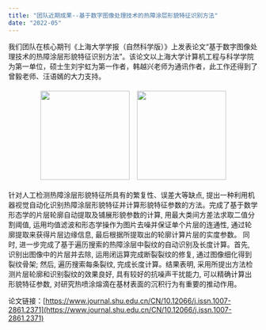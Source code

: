 ```yaml
---
title: "团队近期成果--基于数字图像处理技术的热障涂层形貌特征识别方法"
date: "2022-05"
---
```


我们团队在核心期刊《上海大学学报（自然科学版）》上发表论文“基于数字图像处理技术的热障涂层形貌特征识别方法”。该论文以上海大学计算机工程与科学学院为第一单位，硕士生刘宇虹为第一作者，韩越兴老师为通讯作者，此工作还得到了曾毅老师、汪语嫣的大力支持。

<div style="display: flex; justify-content: center; margin: 20px 0; gap: 15px;">
  <div style="text-align: center;">
    <img src="/images/indexPic/2022/liuyuhong1.jpg" style="width: 180px; height: 180px;">
  </div>
  <div style="text-align: center;">
    <img src="/images/indexPic/2022/liuyuhong2.jpg" style="width: 180px; height: 180px;">
  </div>
</div>
 
针对人工检测热障涂层形貌特征所具有的繁复性、误差大等缺点, 提出一种利用机器视觉自动化识别热障涂层形貌特征并计算形貌特征参数的方法。完成了基于数学形态学的片层轮廓自动提取及铺展形貌参数的计算, 用最大类间方差法求取二值分割阈值, 运用均值滤波和形态学操作为图片去噪并保证单个片层的连通性, 通过轮廓提取来获得片层边缘信息, 最后根据所提取出的轮廓计算片层的实度参数。 同时, 进一步完成了基于遍历搜索的热障涂层中裂纹的自动识别及长度计算。首先, 识别出图像中的片层并去除, 运用闭运算完成断裂裂纹的修复, 通过图像细化得到裂纹骨架; 然后, 遍历搜索每条裂纹, 完成长度计算。结果表明, 采用所提出方法检测片层轮廓和识别裂纹的效果良好, 具有较好的抗噪声干扰能力, 可以精确计算出形貌特征参数, 对研究热喷涂熔滴在基材表面的沉积行为有重要的推动作用。

论文链接：[https://www.journal.shu.edu.cn/CN/10.12066/j.issn.1007-2861.2371](https://www.journal.shu.edu.cn/CN/10.12066/j.issn.1007-2861.2371)